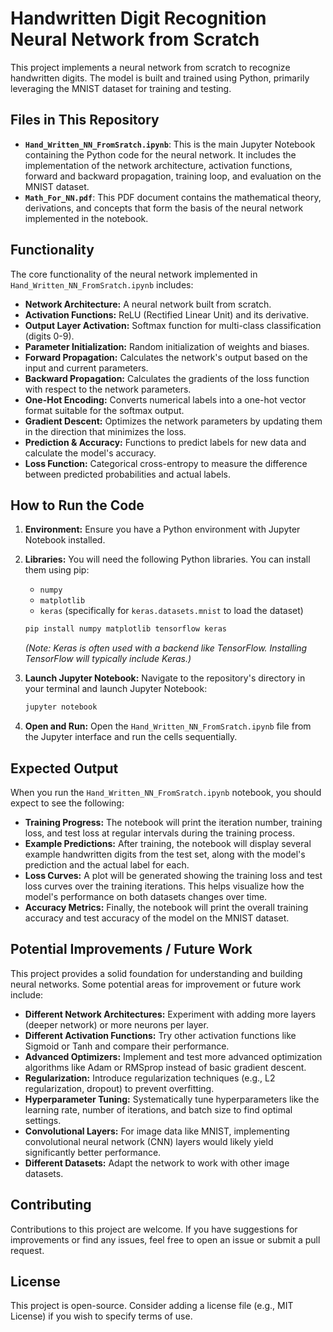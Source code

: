 # Handwritten Digit Recognition Neural Network from Scratch

This project implements a neural network from scratch to recognize handwritten digits. The model is built and trained using Python, primarily leveraging the MNIST dataset for training and testing.

## Files in This Repository

*   **`Hand_Written_NN_FromSratch.ipynb`**: This is the main Jupyter Notebook containing the Python code for the neural network. It includes the implementation of the network architecture, activation functions, forward and backward propagation, training loop, and evaluation on the MNIST dataset.
*   **`Math_For_NN.pdf`**: This PDF document contains the mathematical theory, derivations, and concepts that form the basis of the neural network implemented in the notebook.

## Functionality

The core functionality of the neural network implemented in `Hand_Written_NN_FromSratch.ipynb` includes:

*   **Network Architecture:** A neural network built from scratch.
*   **Activation Functions:** ReLU (Rectified Linear Unit) and its derivative.
*   **Output Layer Activation:** Softmax function for multi-class classification (digits 0-9).
*   **Parameter Initialization:** Random initialization of weights and biases.
*   **Forward Propagation:** Calculates the network's output based on the input and current parameters.
*   **Backward Propagation:** Calculates the gradients of the loss function with respect to the network parameters.
*   **One-Hot Encoding:** Converts numerical labels into a one-hot vector format suitable for the softmax output.
*   **Gradient Descent:** Optimizes the network parameters by updating them in the direction that minimizes the loss.
*   **Prediction & Accuracy:** Functions to predict labels for new data and calculate the model's accuracy.
*   **Loss Function:** Categorical cross-entropy to measure the difference between predicted probabilities and actual labels.

## How to Run the Code

1.  **Environment:** Ensure you have a Python environment with Jupyter Notebook installed.
2.  **Libraries:** You will need the following Python libraries. You can install them using pip:
    *   `numpy`
    *   `matplotlib`
    *   `keras` (specifically for `keras.datasets.mnist` to load the dataset)

    ```bash
    pip install numpy matplotlib tensorflow keras
    ```
    *(Note: Keras is often used with a backend like TensorFlow. Installing TensorFlow will typically include Keras.)*
3.  **Launch Jupyter Notebook:** Navigate to the repository's directory in your terminal and launch Jupyter Notebook:
    ```bash
    jupyter notebook
    ```
4.  **Open and Run:** Open the `Hand_Written_NN_FromSratch.ipynb` file from the Jupyter interface and run the cells sequentially.

## Expected Output

When you run the `Hand_Written_NN_FromSratch.ipynb` notebook, you should expect to see the following:

*   **Training Progress:** The notebook will print the iteration number, training loss, and test loss at regular intervals during the training process.
*   **Example Predictions:** After training, the notebook will display several example handwritten digits from the test set, along with the model's prediction and the actual label for each.
*   **Loss Curves:** A plot will be generated showing the training loss and test loss curves over the training iterations. This helps visualize how the model's performance on both datasets changes over time.
*   **Accuracy Metrics:** Finally, the notebook will print the overall training accuracy and test accuracy of the model on the MNIST dataset.

## Potential Improvements / Future Work

This project provides a solid foundation for understanding and building neural networks. Some potential areas for improvement or future work include:

*   **Different Network Architectures:** Experiment with adding more layers (deeper network) or more neurons per layer.
*   **Different Activation Functions:** Try other activation functions like Sigmoid or Tanh and compare their performance.
*   **Advanced Optimizers:** Implement and test more advanced optimization algorithms like Adam or RMSprop instead of basic gradient descent.
*   **Regularization:** Introduce regularization techniques (e.g., L2 regularization, dropout) to prevent overfitting.
*   **Hyperparameter Tuning:** Systematically tune hyperparameters like the learning rate, number of iterations, and batch size to find optimal settings.
*   **Convolutional Layers:** For image data like MNIST, implementing convolutional neural network (CNN) layers would likely yield significantly better performance.
*   **Different Datasets:** Adapt the network to work with other image datasets.

## Contributing

Contributions to this project are welcome. If you have suggestions for improvements or find any issues, feel free to open an issue or submit a pull request.

## License

This project is open-source. Consider adding a license file (e.g., MIT License) if you wish to specify terms of use.
